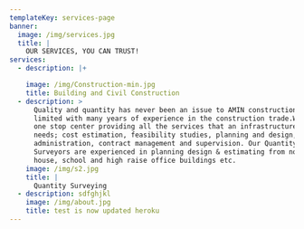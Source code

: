 ```yaml
---
templateKey: services-page
banner:
  image: /img/services.jpg
  title: |
    OUR SERVICES, YOU CAN TRUST!
services:
  - description: |+

    image: /img/Construction-min.jpg
    title: Building and Civil Construction
  - description: >
      Quality and quantity has never been an issue to AMIN construction private
      limited with many years of experience in the construction trade.We are a
      one stop center providing all the services that an infrastructure owner
      needs; cost estimation, feasibility studies, planning and design, tender
      administration, contract management and supervision. Our Quantity
      Surveyors are experienced in planning design & estimating from normal
      house, school and high raise office buildings etc.
    image: /img/s2.jpg
    title: |
      Quantity Surveying
  - description: sdfghjkl
    image: /img/about.jpg
    title: test is now updated heroku
---
```


